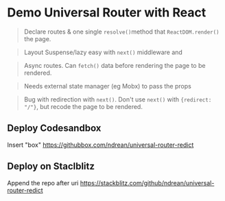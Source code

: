 # Demo Universal Router with React

> Declare routes & one single `resolve()`method that `ReactDOM.render()` the page.

> Layout Suspense/lazy easy with `next()` middleware and

> Async routes. Can `fetch()` data before rendering the page to be rendered.

> Needs external state manager (eg Mobx) to pass the props

> Bug with redirection with `next()`. Don't use `next()` with `{redirect: "/"}`, but recode the page to be rendered.

## Deploy Codesandbox

Insert "box"
https://githubbox.com/ndrean/universal-router-redict

## Deploy on Staclblitz

Append the repo after uri
https://stackblitz.com/github/ndrean/universal-router-redict
